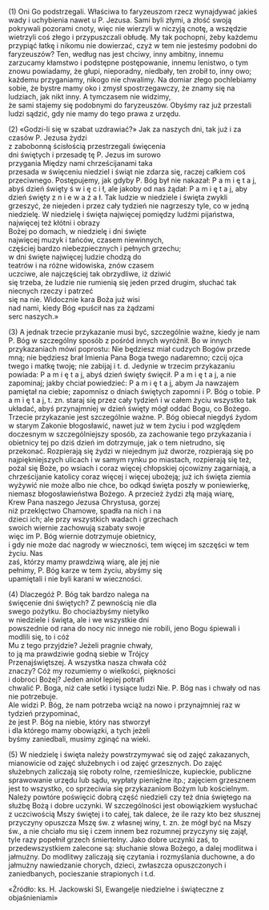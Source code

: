 
\(1\) Oni Go podstrzegali. Właściwa to faryzeuszom 
rzecz wynajdywać jakieś wady i uchybienia 
nawet u P. Jezusa. Sami byli złymi, a złość 
swoją pokrywali pozorami cnoty, więc nie wierzyli 
w niczyją cnotę, a wszędzie wietrzyli coś 
złego i przypuszczali obłudę. My tak pochopni, 
żeby każdemu przypiąć łatkę i nikomu nie dowierzać, 
czyż w tem nie jesteśmy podobni do faryzeuszów?
Ten, według nas jest chciwy, 
inny ambitny, innemu zarzucamy kłamstwo
i podstępne postępowanie, innemu lenistwo, 
o tym znowu powiadamy, że głupi, nieporadny,
niedbały, ten zrobił to, inny owo; każdemu 
przyganiamy, nikogo nie chwalimy. Na domiar 
złego pochlebiamy sobie, że bystre mamy oko 
i zmysł spostrzegawczy, że znamy się na ludziach, jak nikt inny. A tymczasem nie widzimy,     
że sami stajemy się podobnymi do faryzeuszów.
Obyśmy raz już przestali ludzi sądzić, 
gdy nie mamy do tego prawa z urzędu.              

\(2\) «Godzi-li się w szabat uzdrawiać?» Jak za 
naszych dni, tak już i za czasów P. Jezusa żydzi    
z zabobonną ścisłością przestrzegali święcenia    
dni świętych i przesadę tę P. Jezus im surowo     
przygania Między nami chrześcijanami taka         
przesada w święceniu niedziel i świąt nie 
zdarza się, raczej całkiem coś przeciwnego. 
Postępujemy, jak gdyby P. Bóg był nie nakazał:
P a m i ę t a j, abyś dzień święty ś w i ę c i ł, ale jakoby
od nas żądał: P a m i ę t a j, aby dzień święty z n i e w a ż a ł.
Tak ludzie w niedziele i święta zwykli grzeszyć,
że niejeden i przez cały tydzień nie nagrzeszy tyle,
co w jedną niedzielę. W niedzielę i święta najwięcej
pomiędzy ludźmi pijaństwa, najwięcej też kłótni i obrazy     
Bożej po domach, w niedzielę i dni święte    
najwięcej muzyk i tańców, czasem niewinnych,      
częściej bardzo niebezpiecznych i pełnych grzechu;    
w dni święte najwięcej ludzie chodzą do      
teatrów i na różne widowiska, znów czasem         
uczciwe, ale najczęściej tak obrzydliwe, iż dziwić   
się trzeba, że ludzie nie rumienią się jeden 
przed drugim, słuchać tak niecnych rzeczy i patrzeć    
się na nie. Widocznie kara Boża już wisi    
nad nami, kiedy Bóg «puścił nas za żądzami           
serc naszych.»                                     

\(3\) A jednak trzecie przykazanie musi być, 
szczególnie ważne, kiedy je nam P. Bóg w szczególny 
sposób z pośród innych wyróżnił. Bo 
w innych przykazaniach mówi poprostu: Nie 
będziesz miał cudzych Bogów przede mną; nie 
będziesz brał Imienia Pana Boga twego nadaremno; 
czcij ojca twego i matkę twoję; nie zabijaj 
i t. d. Jedynie w trzecim przykazaniu powiada:
P a m i ę t a j, abyś dzień święty święcił. 
P a m i ę t a j, a nie zapominaj; jakby chciał 
powiedzieć: P a m i ę t a j, abym Ja nawzajem 
pamiętał na ciebie; zapomnisz o dniach świętych 
zapomni i P. Bóg o tobie. P a m i ę t a j, 
t. zn. staraj się przez cały tydzień i w całem 
życiu wszystko tak układać, abyś przynajmniej 
w dzień święty mógł oddać Bogu, co Bożego. 
Trzecie przykazanie jest szczególnie ważne. 
P. Bóg obiecał niegdyś żydom w starym Zakonie 
błogosławić, nawet już w tem życiu i pod 
względem doczesnym w szczególniejszy sposób, 
za zachowanie tego przykazania i obietnicy tej 
po dziś dzień im dotrzymuje, jak o tem nietrudno, 
się przekonać. Rozpierają się żydzi 
w niejednym już dworze, rozpierają się po 
najpiękniejszych ulicach i w samym rynku po 
miastach, rozpierają się też, pożal się Boże, 
po wsiach i coraz więcej chłopskiej ojcowizny
zagarniają, a chrześcijanie katolicy coraz więcej
i więcej ubożeją; już ich święta ziemia wyżywić 
nie może albo nie chce, bo odkąd święta poszły w poniewierkę, niemasz błogosławieństwa
Bożego. A przecież żydzi złą mają wiarę,                            
Krew Pana naszego Jezusa Chrystusa, gorzej                                 
niż przeklęctwo Chamowe, spadła na nich i na                               
dzieci ich; ale przy wszystkich wadach i grzechach                             
swoich wiernie zachowują szabaty swoje                                
więc im P. Bóg wiernie dotrzymuje obietnicy,                                
i gdy nie może dać nagrody w wieczności,
tem więcej im szczęści w tem życiu. Nas                               
zaś, którzy mamy prawdziwą wiarę, ale jej nie                              
pełnimy, P. Bóg karze w tem życiu, abyśmy się                              
upamiętali i nie byli karani w wieczności.                                  

\(4\) Dlaczegóż P. Bóg tak bardzo nalega na                                 
święcenie dni świętych? Z pewnością nie dla                                 
swego pożytku. Bo chociażbyśmy nietylko                                     
w niedziele i święta, ale i we wszystkie dni                                
powszednie od rana do nocy nic innego nie robili,
jeno Bogu śpiewali i modlili się, to i cóż                            
Mu z tego przyjdzie? Jeżeli pragnie chwały,                                 
to ją ma prawdziwie godną siebie w Trójcy                                   
Przenajświętszej. A wszystka nasza chwała cóż                              
znaczy? Cóż my rozumiemy o wielkości, piękności                                
i dobroci Bożej? Jeden anioł lepiej potrafi                    
chwalić P. Boga, niż całe setki i tysiące ludzi 
Nie. P. Bóg nas i chwały od nas nie potrzebuje.                             
Ale widzi P. Bóg, że nam potrzeba wciąż na nowo
i przynajmniej raz w tydzień przypominać,                                 
że jest P. Bóg na niebie, który nas stworzył                                
i dla którego mamy obowiązki, a tych jeżeli                                   
byśmy zaniedbali, musimy zginąć na wieki.                                   

\(5\) W niedzielę i święta należy powstrzymywać 
się od zajęć zakazanych, mianowicie od zajęć 
służebnych i od zajęć grzesznych. Do zajęć 
służebnych zaliczają się roboty rolne, rzemieślnicze, 
kupieckie, publiczne sprawowanie urzędu 
lub sądu, wypłaty pieniężne itp.; zajęciem 
grzesznem jest to wszystko, co sprzeciwia się 
przykazaniom Bożym lub kościelnym. Należy 
powtóre poświęcić dobrą część niedzieli czy też 
dnia świętego na służbę Bożą i dobre uczynki. 
W szczególności jest obowiązkiem wysłuchać 
z uczciwością Mszy świętej i to całej, tak dalece, 
że ile razy kto bez słusznej przyczyny 
opuszcza Mszę św. z własnej winy, t. zn. że mógł 
być na Mszy św., a nie chciało mu się i czem 
innem bez rozumnej przyczyny się zajął, tyle 
razy popełnił grzech śmiertelny. Jako dobre 
uczynki zaś, to przedewszystkiem zalecone są: 
słuchanie słowa Bożego, a dalej modlitwa i jałmużny. 
Do modlitwy zaliczają się czytania i rozmyślania duchowne,
a do jałmużny nawiedzanie chorych, dzieci, zwłaszcza opuszczonych 
i zaniedbanych, pocieszanie strapionych i t.d.

«Źródło: ks. H. Jackowski SI, Ewangelje niedzielne i świąteczne z objaśnieniami»

